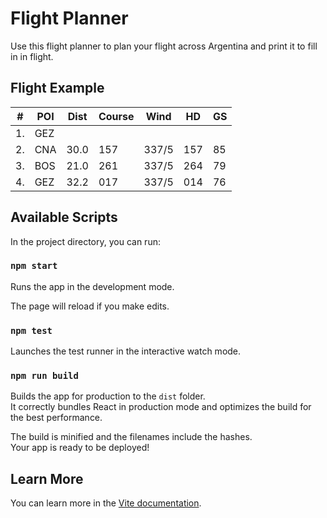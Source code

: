 # Flight Planner

Use this flight planner to plan your flight across Argentina and print it to fill in in flight.

## Flight Example

| #  | POI | Dist | Course | Wind  | HD  | GS |
| -- | --- | ---- | ------ | ----  | --- | -- |
| 1. | GEZ |      |        |       |     |    |
| 2. | CNA | 30.0 |   157  | 337/5 | 157 | 85 |
| 3. | BOS | 21.0 |   261  | 337/5 | 264 | 79 |
| 4. | GEZ | 32.2 |   017  | 337/5 | 014 | 76 |

## Available Scripts

In the project directory, you can run:

### `npm start`

Runs the app in the development mode.

The page will reload if you make edits.

### `npm test`

Launches the test runner in the interactive watch mode.

### `npm run build`

Builds the app for production to the `dist` folder.\
It correctly bundles React in production mode and optimizes the build for the best performance.

The build is minified and the filenames include the hashes.\
Your app is ready to be deployed!

## Learn More

You can learn more in the [Vite documentation](https://vitejs.dev/guide/).
